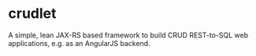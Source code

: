 # crudlet
A simple, lean JAX-RS based framework to build CRUD REST-to-SQL web applications, e.g. as an AngularJS backend.
